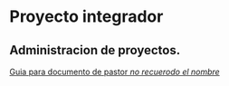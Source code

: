 # Proyecto integrador
## Administracion de proyectos.
[Guia para documento de pastor *no recuerodo el nombre*](/M.md)